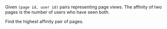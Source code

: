 Given `(page id, user id)` pairs representing page views. The affinity of two
pages is the number of users who have seen both.

Find the highest affinity pair of pages.
